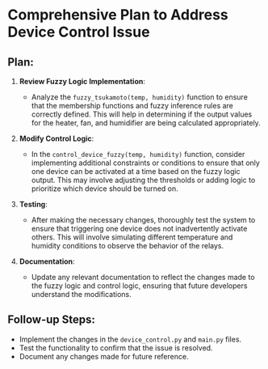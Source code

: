 # Comprehensive Plan to Address Device Control Issue

## Plan:

1. **Review Fuzzy Logic Implementation**:
   - Analyze the `fuzzy_tsukamoto(temp, humidity)` function to ensure that the membership functions and fuzzy inference rules are correctly defined. This will help in determining if the output values for the heater, fan, and humidifier are being calculated appropriately.

2. **Modify Control Logic**:
   - In the `control_device_fuzzy(temp, humidity)` function, consider implementing additional constraints or conditions to ensure that only one device can be activated at a time based on the fuzzy logic output. This may involve adjusting the thresholds or adding logic to prioritize which device should be turned on.

3. **Testing**:
   - After making the necessary changes, thoroughly test the system to ensure that triggering one device does not inadvertently activate others. This will involve simulating different temperature and humidity conditions to observe the behavior of the relays.

4. **Documentation**:
   - Update any relevant documentation to reflect the changes made to the fuzzy logic and control logic, ensuring that future developers understand the modifications.

## Follow-up Steps:
- Implement the changes in the `device_control.py` and `main.py` files.
- Test the functionality to confirm that the issue is resolved.
- Document any changes made for future reference.

